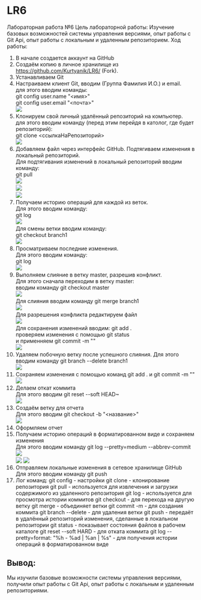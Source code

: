 # LR6
Лабораторная работа №6
Цель лабораторной работы:
Изучение базовых возможностей системы управления версиями, опыт работы с Git Api, опыт работы с локальным и удаленным репозиторием. 
Ход работы:
1) В начале создается аккаунт на GitHub
2) Создаём копию в личное хранилище из https://github.com/Kurtyanik/LR6/ (Fork).
3) Устанавливаем Git
4) Настраиваем клиент Git, вводим (Группа Фамилия И.О.) и email.  
  для этого вводим команды:  
  git config user.name "<имя>"  
  git config user.email "<почта>"  
  ![](https://github.com/Lusss09/LR6/blob/Report/Screenshots/%D0%B8%D0%BC%D1%8F%20%D0%B8%20%D0%BF%D0%BE%D1%87%D1%82%D0%B0.png) 
5) Клонируем свой личный удалённый репозиторий на компьютер.  
   для этого вводим команду (перед этим перейдя в католог, где будет репозиторий):  
   git clone <ссылкаНаРепозиторий>  
   ![](https://github.com/Lusss09/LR6/blob/Report/Screenshots/clone.png)  
6) Добавляем файл через интерфейс GitHub. Подтягиваем изменения в локальный репозиторий.  
  Для подтягивания изменений в локальный репозиторий вводим команду:  
  git pull  
  ![](https://github.com/Lusss09/LR6/blob/Report/Screenshots/%D0%B4%D0%BE%D0%B1%D0%B0%D0%B2%D0%BB%D0%B5%D0%BD%D0%B8%D0%B5%20%D0%BD%D0%BE%D0%B2%D0%BE%D0%B3%D0%BE%20%D1%84%D0%B0%D0%B9%D0%BB%D0%B0.png)  
  ![](https://github.com/Lusss09/LR6/blob/Report/Screenshots/%D0%BD%D0%BE%D0%B2%D1%8B%D0%B9%20%D1%84%D0%B0%D0%B9%D0%BB.png)  
  ![](https://github.com/Lusss09/LR6/blob/Report/Screenshots/%D0%BD%D0%BE%D0%B2%D1%8B%D0%B9%20%D1%84%D0%B0%D0%B9%D0%BB%20%D0%B4%D0%BE%D0%B1%D0%B0%D0%B2%D0%B8%D0%BB%D1%81%D1%8F.png)   
7) Получаем историю операций для каждой из веток.  
  Для этого вводим команду:  
  git log  
  ![](https://github.com/Lusss09/LR6/blob/Report/Screenshots/git%20log.png)  
  Для смены ветки вводим команду:  
  git checkout branch1  
  ![](https://github.com/Lusss09/LR6/blob/Report/Screenshots/%D0%BF%D0%B5%D1%80%D0%B5%D1%85%D0%BE%D0%B4%20%D0%BD%D0%B0%20%D0%B2%D0%B5%D1%82%D0%BA%D1%83%20%D0%B1%D1%80%D0%B0%D0%BD%D1%871.png)  
8) Просматриваем последние изменения.  
  Для этого вводим команду:  
  git log  
  ![](https://github.com/Lusss09/LR6/blob/Report/Screenshots/git%20log...png)  
9) Выполняем слияние в ветку master, разрешив конфликт.  
  Для этого сначала переходим в ветку master:  
  вводим команду git checkout master  
  ![](https://github.com/Lusss09/LR6/blob/Report/Screenshots/%D0%B8%D0%B7%D0%BC%D0%B5%D0%BD%D0%B5%D0%BD%D0%B8%D0%B5%20%D0%B2%D0%B5%D1%82%D0%BA%D0%B8%20%D0%BD%D0%B0%20%D0%BC%D0%B0%D1%81%D1%82%D0%B5%D1%80.png)  
  Для слияния вводим команду git merge branch1  
  ![](https://github.com/Lusss09/LR6/blob/Report/Screenshots/merge%20branch%201.png)  
  Для разрешения конфликта редактируем файл  
  ![](https://github.com/Lusss09/LR6/blob/Report/Screenshots/merge%D1%82%D0%B5%D0%BA%D1%81%D1%82.png)  
  Для сохранения изменений вводим: git add .  
  проверяем изменения с помощью git status  
  и применняем git commit -m "<Massage>"  
  ![](https://github.com/Lusss09/LR6/blob/Report/Screenshots/merge.png)  
10) Удаляем побочную ветку после успешного слияния. 
  Для этого вводим команду git branch --delete branch1  
  ![](https://github.com/Lusss09/LR6/blob/Report/Screenshots/%D1%83%D0%B4%D0%B0%D0%BB%D0%B5%D0%BD%D0%B8%D0%B5%20%D0%B2%D0%B5%D1%82%D0%BA%D0%B8.png) 
11) Сохраняем изменения с помощью команд git add . и git commit -m "<Massage>"  
  ![](https://github.com/Lusss09/LR6/blob/Report/Screenshots/%D0%B4%D0%BE%D0%B1%D0%B0%D0%B2%D0%BB%D0%B5%D0%BD%D0%B8%D0%B5%20%D0%B8%D0%B7%D0%BC%D0%B5%D0%BD%D0%B5%D0%BD%D0%B8%D0%B9.png)  
12) Делаем откат коммита  
  Для этого вводим git reset --soft HEAD~  
  ![](https://github.com/Lusss09/LR6/blob/Report/Screenshots/%D0%BE%D1%82%D0%BA%D0%B0%D1%82%20%D0%BA%D0%BE%D0%BC%D0%B8%D1%82%D0%B0.png)  
13) Создаём ветку для отчета  
  Для этого вводим git checkout -b "<название>"  
  ![](https://github.com/Lusss09/LR6/blob/Report/Screenshots/%D1%81%D0%BE%D0%B7%D0%B4%D0%B0%D0%BD%D0%B8%D0%B5%20%D0%B2%D0%B5%D1%82%D0%BA%D0%B8%20%D0%BE%D1%82%D1%87%D0%B5%D1%82%D0%B0.png)  
14) Оформляем отчет  
15) Получаем историю операций в форматированном виде и сохраняем изменения  
  Для этого вводим команду git log --pretty=medium --abbrev-commit  
  ![](https://github.com/Lusss09/LR6/blob/Report/Screenshots/15.1.png)  
  ![](https://github.com/Lusss09/LR6/blob/Report/Screenshots/15.2.png) 
  ![](https://github.com/Lusss09/LR6/blob/Report/Screenshots/15.3.png) 
16) Отправляем локальные изменения в сетевое хранилище GitHub  
  Для этого вводим команду git push  
17) Лог команд:
  git config - настройки
  git clone - клонирование репозитория
  git pull - используется для извлечения и загрузки содержимого из удаленного репозитория
  git log - используется для просмотра истории коммитов
  git checkout - для перехода на другую ветку
  git merge - объединяет ветки
  git commit -m - для создания коммита
  git branch --delete - для удаления ветки
  git push - передаёт в удалённый репозиторий изменения, сделанные в локальном репозитории
  git status - показывает состояния файлов в рабочем каталоге
  git reset --soft HARD - для отката коммита
  git log --pretty=format: "%h - %ad | %an | %s" - для получения истории операций в форматированном виде
## Вывод:  
Мы изучили базовые возможности системы управления версиями, получили опыт работы с Git Api, опыт работы с локальным и удаленным репозиториями.
